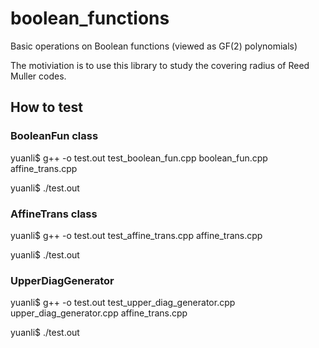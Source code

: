# boolean_functions
Basic operations on Boolean functions (viewed as GF(2) polynomials)

The motiviation is to use this library to study the covering radius of Reed Muller codes.


## How to test
### BooleanFun class
yuanli$ g++ -o test.out test_boolean_fun.cpp boolean_fun.cpp affine_trans.cpp

yuanli$ ./test.out

### AffineTrans class
yuanli$ g++ -o test.out test_affine_trans.cpp affine_trans.cpp 

yuanli$ ./test.out

### UpperDiagGenerator
yuanli$ g++ -o test.out test_upper_diag_generator.cpp upper_diag_generator.cpp affine_trans.cpp

yuanli$ ./test.out
